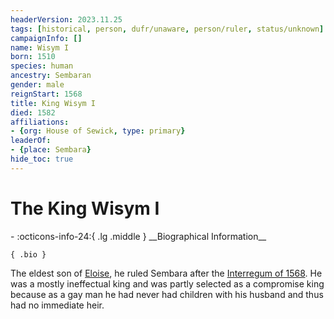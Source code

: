 ```yaml
---
headerVersion: 2023.11.25
tags: [historical, person, dufr/unaware, person/ruler, status/unknown]
campaignInfo: []
name: Wisym I
born: 1510
species: human
ancestry: Sembaran
gender: male
reignStart: 1568
title: King Wisym I
died: 1582
affiliations:
- {org: House of Sewick, type: primary}
leaderOf:
- {place: Sembara}
hide_toc: true
---
```

# The King Wisym I
<div class="grid cards ext-narrow-margin ext-one-column" markdown>
- :octicons-info-24:{ .lg .middle } __Biographical Information__

    { .bio }

</div>


The eldest son of [Eloise](<./eloise.md>), he ruled Sembara after the [Interregum of 1568](<../../../events/1500s/1568/interregum-of-1568.md>). He was a mostly ineffectual king and was partly selected as a compromise king because as a gay man he had never had children with his husband and thus had no immediate heir.
